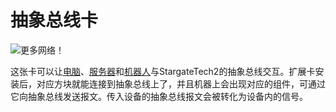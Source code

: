 # 抽象总线卡

![更多网络！](oredict:oc:abstractBusCard)

这张卡可以让[电脑](../general/computer.md)、[服务器](server1.md)和[机器人](../block/robot.md)与StargateTech2的抽象总线交互。扩展卡安装后，对应方块就能连接到抽象总线上了，并且机器上会出现对应的组件，可通过它向抽象总线发送报文。传入设备的抽象总线报文会被转化为设备内的信号。
